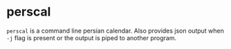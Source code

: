 # perscal
`perscal` is a command line persian calendar. Also provides json output when `-j` flag is present or the output is piped to another program.
